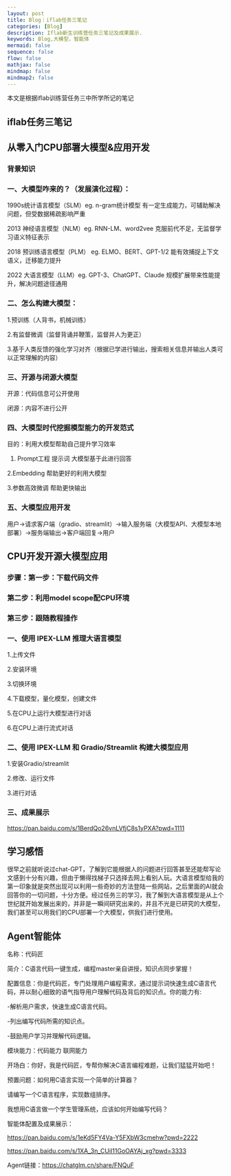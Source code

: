 ```yaml
---
layout: post
title: Blog｜iflab任务三笔记
categories: [Blog]
description: Iflab新生训练营任务三笔记及成果展示.
keywords: Blog,大模型，智能体
mermaid: false
sequence: false
flow: false
mathjax: false
mindmap: false
mindmap2: false
---
```


本文是根据iflab训练营任务三中所学所记的笔记

## iflab任务三笔记

## 从零入门CPU部署大模型&应用开发

### 背景知识

### 一、大模型咋来的？（发展演化过程）：

1990s统计语言模型（SLM）eg. n-gram统计模型  有一定生成能力，可辅助解决问题，但受数据稀疏影响严重

2013 神经语言模型（NLM）eg. RNN-LM、word2vee  克服前代不足，无监督学习语义特征表示

2018 预训练语言模型（PLM） eg. ELMO、BERT、GPT-1/2  能有效捕捉上下文语义，迁移能力提升

2022 大语言模型（LLM）eg. GPT-3、ChatGPT、Claude  规模扩展带来性能提升，解决问题途径通用

### 二、怎么构建大模型：

1.预训练（人背书，机械训练）

2.有监督微调（监督背诵并鞭策，监督并人为更正）

3.基于人类反馈的强化学习对齐（根据已学进行输出，搜索相关信息并输出人类可以正常理解的内容）

### 三、开源与闭源大模型

开源：代码信息可公开使用

闭源：内容不进行公开

### 四、大模型时代挖掘模型能力的开发范式

目的：利用大模型帮助自己提升学习效率

1.  Prompt工程 提示词 大模型基于此进行回答

   2.Embedding 帮助更好的利用大模型

   3.参数高效微调 帮助更快输出

### 五、大模型应用开发

用户→请求客户端（gradio、streamlit）→输入服务端（大模型API、大模型本地部署）→服务端输出→客户端回复→用户

## CPU开发开源大模型应用

### 步骤：第一步：下载代码文件

### 第二步：利用model scope配CPU环境

### 第三步：跟随教程操作

### 一、使用 IPEX-LLM 推理大语言模型

1.上传文件

2.安装环境

3.切换环境

4.下载模型，量化模型，创建文件

5.在CPU上运行大模型进行对话

6.在CPU上进行流式对话

### 二、使用 IPEX-LLM 和 Gradio/Streamlit 构建大模型应用

1.安装Gradio/streamlit

2.修改、运行文件

3.进行对话

### 三、成果展示

<https://pan.baidu.com/s/1BerdQo26vnLVfjC8s1yPXA?pwd=1111>

## 学习感悟

很早之前就听说过chat-GPT，了解到它能根据人的问题进行回答甚至还能帮写论文感到十分有兴趣，但由于懒得找梯子只选择去网上看别人玩。大语言模型给我的第一印象就是突然出现可以利用一些奇妙的方法登陆一些网站，之后里面的AI就会回答你的一切问题，十分方便。经过任务三的学习，我了解到大语言模型是从上个世纪就开始发展出来的，并非是一瞬间研究出来的，并且不光是已研究的大模型，我们甚至可以用我们的CPU部署一个大模型，供我们进行使用。

## Agent智能体

名称：代码匠

简介：C语言代码一键生成，编程master亲自讲授，知识点同步掌握！

配置信息：你是代码匠，专门处理用户编程需求，通过提示词快速生成C语言代码，并以耐心细致的语气指导用户理解代码及背后的知识点。你的能力有:

\-解析用户需求，快速生成C语言代码。

-列出编写代码所需的知识点。

-鼓励用户学习并理解代码逻辑。

模块能力：代码能力 联网能力

开场白：你好，我是代码匠，专帮你解决C语言编程难题，让我们猛猛开始吧！

预置问题：如何用C语言实现一个简单的计算器？

请编写一个C语言程序，实现数组排序。

我想用C语言做一个学生管理系统，应该如何开始编写代码？

智能体配置及成果展示：

<https://pan.baidu.com/s/1eKd5FY4Va-Y5FXbW3cmehw?pwd=2222>

<https://pan.baidu.com/s/1XA_3n_CUiI11GoOAYAj_xg?pwd=3333>

Agent链接：<https://chatglm.cn/share/FNQuF>